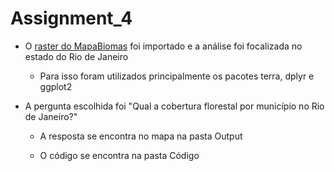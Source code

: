 # Assignment_4

* O [raster do MapaBiomas](https://storage.googleapis.com/mapbiomas-public/brasil/collection-6/lclu/coverage/brasil_coverage_2020.tif) foi importado e a análise foi focalizada no estado do Rio de Janeiro

  * Para isso foram utilizados principalmente os pacotes terra, dplyr e ggplot2  

* A pergunta escolhida foi "Qual a cobertura florestal por município no Rio de Janeiro?" 

  * A resposta se encontra no mapa na pasta Output

  * O código se encontra na pasta Código

